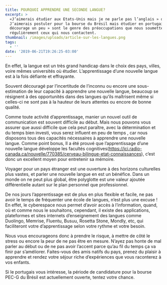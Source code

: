 ```yaml
---
title: POURQUOI APPRENDRE UNE SECONDE LANGUE?
excerpt: >
  «J’aimerais étudier aux Etats-Unis mais je ne parle pas l’anglais » ou «
  J’aimerais postuler pour la bourse du Brésil mais étudier en portugais me
  décourage un peu » sont le genre des préoccupations que nous soumettent
  régulièrement ceux qui nous contactent. 
thumbnail: /images/uploads/article-sur-les-langues.png
tags:
  - ''
date: '2019-06-21T19:26:25-03:00'
---
```

En effet, la langue est un très grand handicap dans le choix des pays, villes, voire mêmes universités où étudier. L’apprentissage d’une nouvelle langue est à la fois défiante et effrayante. 

Souvent découragé par l’incertitude de l’inconnu ou encore une sous-estimation de leur capacité à apprendre une nouvelle langue, beaucoup se résignent à des opportunités dans des langues qu’ils maîtrisent même si celles-ci ne sont pas à la hauteur de leurs attentes ou encore de bonne qualité.

Comme toute activité d’apprentissage, manier un nouvel outil de communication est souvent difficile au début. Mais nous pouvons vous assurer que aussi difficile que cela peut paraître, avec la détermination et du temps bien investi, vous serez influent en peu de temps , car nous disposons tous des capacités nécessaires à apprendre une nouvelle langue. Comme point bonus, Il a été prouvé que l’apprentissage d’une nouvelle langue développe les facultés cognitives(<https://ici.radio-canada.ca/nouvelle/770385/cerveau-bilingue-etat-connaissances>), c’est donc un excellent moyen pour entretenir sa mémoire.

Voyager pour un pays étranger est une ouverture à des horizons culturelles plus vastes, et parler une nouvelle langue en est un bénéfice. Dans un monde on ne peut plus global, être polyglotte est une valeur ajoutée différentielle autant sur le plan personnel que professionnel. 

De nos jours l’apprentissage est de plus en plus flexible et facile, ne pas avoir le temps de fréquenter une école de langues, n’est plus une excuse ! En effet, le cyberespace nous permet d’avoir accès à l’information, quand, où et comme nous le souhaitons, cependant, il existe des applications, plateformes et sites internets d’enseignement des langues comme Duolingo, Memrise, Fluentu, Busuu, Rosetta Stone, Mondly, etc, qui faciliteront votre d’apprentissage selon votre rythme et votre besoin.

Nous vous encourageons donc à prendre le risque, à mettre de côté le stress ou encore la peur de ne pas être en mesure. N’ayez pas honte de  mal parler au début ou de ne pas avoir l’accent parce qu’au fil du temps ça va finir par s’améliorer. Faites-vous des amis natifs du pays, prenez du plaisir à apprendre et rendez votre séjour riche d’expériences que vous raconterez à vos enfants.

Si le portugais vous intéresse, la période de candidature pour la bourse PEC-G du Brésil est actuellement ouverte, tentez votre chance.
